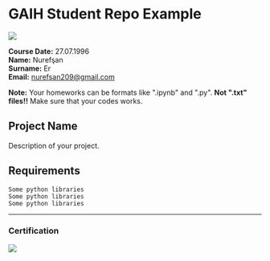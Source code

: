 # GAIH Student Repo Example
![](img/logo.png)

**Course Date:** 27.07.1996  
**Name:** Nurefşan  
**Surname:** Er  
**Email:** nurefsan209@gmail.com  

**Note:** Your homeworks can be formats like ".ipynb" and ".py". **Not ".txt" files!!** Make sure that your codes works.  

## Project Name
Description of your project.

## Requirements
```
Some python libraries
Some python libraries
Some python libraries
```
---

### Certification
![](img/certificate_ex.png)

